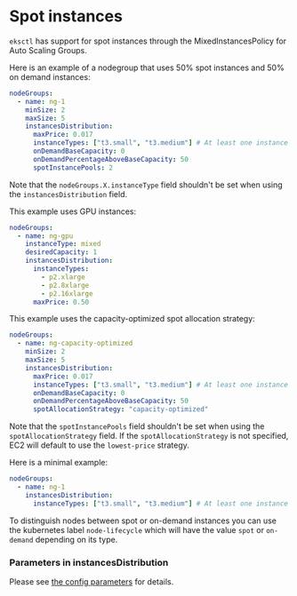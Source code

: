 # Spot instances

`eksctl` has support for spot instances through the MixedInstancesPolicy for Auto Scaling Groups.

Here is an example of a nodegroup that uses 50% spot instances and 50% on demand instances:

```yaml
nodeGroups:
  - name: ng-1
    minSize: 2
    maxSize: 5
    instancesDistribution:
      maxPrice: 0.017
      instanceTypes: ["t3.small", "t3.medium"] # At least one instance type should be specified
      onDemandBaseCapacity: 0
      onDemandPercentageAboveBaseCapacity: 50
      spotInstancePools: 2
```

Note that the `nodeGroups.X.instanceType` field shouldn't be set when using the `instancesDistribution` field.

This example uses GPU instances:

```yaml
nodeGroups:
  - name: ng-gpu
    instanceType: mixed
    desiredCapacity: 1
    instancesDistribution:
      instanceTypes:
        - p2.xlarge
        - p2.8xlarge
        - p2.16xlarge
      maxPrice: 0.50
```

This example uses the capacity-optimized spot allocation strategy:

```yaml
nodeGroups:
  - name: ng-capacity-optimized
    minSize: 2
    maxSize: 5
    instancesDistribution:
      maxPrice: 0.017
      instanceTypes: ["t3.small", "t3.medium"] # At least one instance type should be specified
      onDemandBaseCapacity: 0
      onDemandPercentageAboveBaseCapacity: 50
      spotAllocationStrategy: "capacity-optimized"
```

Note that the `spotInstancePools` field shouldn't be set when using the `spotAllocationStrategy` field. If the `spotAllocationStrategy` is not specified, EC2 will default to use the `lowest-price` strategy. 

Here is a minimal example:

```yaml
nodeGroups:
  - name: ng-1
    instancesDistribution:
      instanceTypes: ["t3.small", "t3.medium"] # At least one instance type should be specified
```

To distinguish nodes between spot or on-demand instances you can use the kubernetes label `node-lifecycle` which will have the value `spot` or `on-demand` depending on its type.

### Parameters in instancesDistribution

Please see [the config parameters](/usage/schema/#nodeGroups-instancesDistribution) for details.
